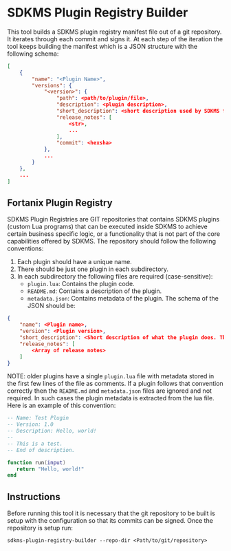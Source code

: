 # SDKMS Plugin Registry Builder

This tool builds a SDKMS plugin registry manifest file out of a git repository.
It iterates through each commit and signs it. At each step of the iteration
the tool keeps building the manifest which is a JSON structure with the
following schema:

```json
[
    {
        "name": "<Plugin Name>",
        "versions": {
            "<version>": {
                "path": <path/to/plugin/file>,
                "description": <plugin description>,
                "short_description": <short description used by SDKMS for display in tiles>,
                "release_notes": [
                    <str>,
                    ...
                ],
                "commit": <hexsha>
            },
            ...
        }
    },
    ...
]
```

## Fortanix Plugin Registry

SDKMS Plugin Registries are GIT repositories that contains SDKMS plugins
(custom Lua programs) that can be executed inside SDKMS to achieve certain
business specific logic, or a functionality that is not part of the
core capabilities offered by SDKMS.
The repository should follow the following conventions:

1. Each plugin should have a unique name.
2. There should be just one plugin in each subdirectory.
3. In each subdirectory the following files are required (case-sensitive):
    - `plugin.lua`: Contains the plugin code.
    - `README.md`: Contains a description of the plugin.
    - `metadata.json`: Contains metadata of the plugin. The schema of the JSON should be:

```json
{
    "name": <Plugin name>,
    "version": <Plugin version>,
    "short_description": <Short description of what the plugin does. This text will be displayed in the plugin tile in the UI>,
    "release_notes": [
        <Array of release notes>
    ]
}
```

NOTE: older plugins have a single `plugin.lua` file with metadata stored in the first few lines of the file as comments.
If a plugin follows that convention correctly then the `README.md` and `metadata.json` files are ignored and not required.
In such cases the plugin metadata is extracted from the lua file. Here is an example of this convention:

```lua
-- Name: Test Plugin
-- Version: 1.0
-- Description: Hello, world!
--
-- This is a test.
-- End of description.

function run(input)
   return "Hello, world!"
end
```

## Instructions

Before running this tool it is necessary that the git repository to be built is
setup with the configuration so that its commits can be signed. Once the
repository is setup run:

`sdkms-plugin-registry-builder --repo-dir <Path/to/git/repository>`
